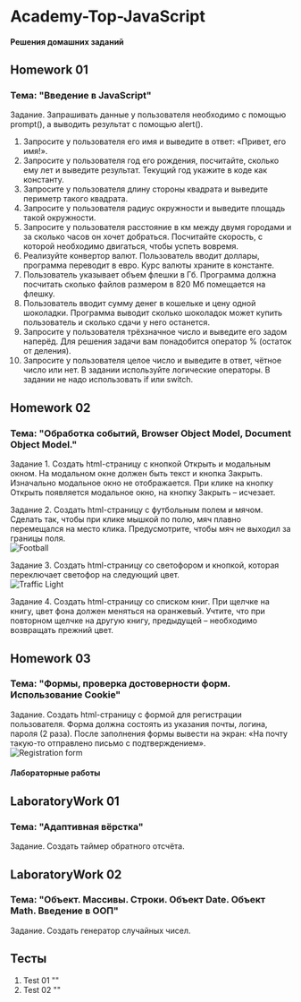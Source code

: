 # Academy-Top-JavaScript

#### Решения домашних заданий

## Homework 01

### Тема: "Введение в JavaScript"

Задание. Запрашивать данные у пользователя необходимо с помощью prompt(), а выводить результат с помощью alert().
1. Запросите у пользователя его имя и выведите в ответ: «Привет, его имя!».
2. Запросите у пользователя год его рождения, посчитайте, сколько ему лет и выведите результат. Текущий год укажите в коде как константу.
3. Запросите у пользователя длину стороны квадрата и выведите периметр такого квадрата.
4. Запросите у пользователя радиус окружности и выведите площадь такой окружности.
5. Запросите у пользователя расстояние в км между двумя городами и за сколько часов он хочет добраться. Посчитайте скорость, с которой необходимо двигаться, чтобы успеть вовремя.
6. Реализуйте конвертор валют. Пользователь вводит доллары, программа переводит в евро. Курс валюты храните в константе.
7. Пользователь указывает объем флешки в Гб. Программа должна посчитать сколько файлов размером в 820 Мб помещается на флешку.
8. Пользователь вводит сумму денег в кошельке и цену одной шоколадки. Программа выводит сколько шоколадок может купить пользователь и сколько сдачи у него останется.
9. Запросите у пользователя трёхзначное число и выведите его задом наперёд. Для решения задачи вам понадобится оператор % (остаток от деления).
10. Запросите у пользователя целое число и выведите в ответ, чётное число или нет. В задании используйте логические операторы. В задании не надо использовать if или switch.

## Homework 02

### Тема: "Обработка событий, Browser Object Model, Document Object Model."

Задание 1. Создать html-страницу с кнопкой Открыть и модальным окном. На модальном окне должен быть текст и кнопка Закрыть. Изначально модальное окно не отображается. При клике на кнопку Открыть появляется модальное окно, на кнопку Закрыть – исчезает.

Задание 2. Создать html-страницу с футбольным полем и мячом. Сделать так, чтобы при клике мышкой по полю, мяч плавно перемещался на место клика. Предусмотрите, чтобы мяч не выходил за границы поля.    
![Football](https://github.com/KstNik/Academy-Top-JavaScript/assets/117995964/216387b9-f3b9-4fec-bf4a-3a705a43d8b3)

Задание 3. Создать html-страницу со светофором и кнопкой, которая переключает светофор на следующий цвет.    
![Traffic Light](https://github.com/KstNik/Academy-Top-JavaScript/assets/117995964/54abf259-1bbc-438c-b247-d1b0c9f63891)

Задание 4. Создать html-страницу со списком книг. При щелчке на книгу, цвет фона должен меняться на оранжевый. Учтите, что при повторном щелчке на другую книгу, предыдущей – необходимо возвращать прежний цвет.

## Homework 03

### Тема: "Формы, проверка достоверности форм. Использование Cookie"

Задание. Создать html-страницу с формой для регистрации пользователя. Форма должна состоять из указания почты, логина, пароля (2 раза). После заполнения формы вывести на экран: «На почту такую-то отправлено письмо с подтверждением».    
![Registration form](https://github.com/KstNik/Academy-Top-JavaScript/assets/117995964/a76e5122-4aa8-4ce3-86b3-45392dd7c60d)

#### Лабораторные работы

## LaboratoryWork 01

### Тема: "Адаптивная вёрстка"

Задание. Создать таймер обратного отсчёта.

## LaboratoryWork 02

### Тема: "Объект. Массивы. Строки. Объект Date. Объект Math. Введение в ООП"

Задание. Создать генератор случайных чисел.

## Тесты

1. Test 01 ""
2. Test 02 ""
